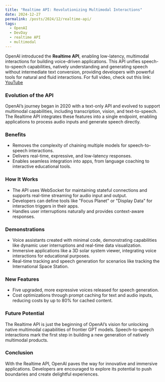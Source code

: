 ```yaml
---
title: "Realtime API: Revolutionizing Multimodal Interactions"
date: 2024-12-27
permalink: /posts/2024/12/realtime-api/
tags:
  - OpenAI
  - DevDay
  - realtime API
  - multimodal
---
```


OpenAI introduced the **Realtime API**, enabling low-latency, multimodal interactions for building voice-driven applications. This API unifies speech-to-speech capabilities, natively understanding and generating speech without intermediate text conversion, providing developers with powerful tools for natural and fluid interactions. For full video, check out this link: [YouTube](https://www.youtube.com/watch?v=mM8KhTxwPgs&ab_channel=OpenAI)

### Evolution of the API

OpenAI’s journey began in 2020 with a text-only API and evolved to support multimodal capabilities, including transcription, vision, and text-to-speech. The Realtime API integrates these features into a single endpoint, enabling applications to process audio inputs and generate speech directly.

### Benefits

- Removes the complexity of chaining multiple models for speech-to-speech interactions.
- Delivers real-time, expressive, and low-latency responses.
- Enables seamless integration into apps, from language coaching to interactive educational tools.

### How It Works

- The API uses WebSocket for maintaining stateful connections and supports real-time streaming for audio input and output.
- Developers can define tools like "Focus Planet" or "Display Data" for interaction triggers in their apps.
- Handles user interruptions naturally and provides context-aware responses.

### Demonstrations

- Voice assistants created with minimal code, demonstrating capabilities like dynamic user interruptions and real-time data visualization.
- Immersive applications like a 3D solar system viewer, integrating voice interactions for educational purposes.
- Real-time tracking and speech generation for scenarios like tracking the International Space Station.

### New Features

- Five upgraded, more expressive voices released for speech generation.
- Cost optimizations through prompt caching for text and audio inputs, reducing costs by up to 80% for cached content.

### Future Potential

The Realtime API is just the beginning of OpenAI’s vision for unlocking native multimodal capabilities of frontier GPT models. Speech-to-speech interactions mark the first step in building a new generation of natively multimodal products.

### Conclusion

With the Realtime API, OpenAI paves the way for innovative and immersive applications. Developers are encouraged to explore its potential to push boundaries and create delightful experiences.
